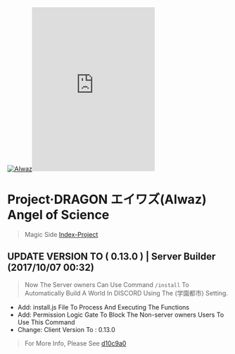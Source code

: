 <body>
<div>
<a href="https://github.com/XiaoBeiLab/AIWAZ"><img src="https://i.imgur.com/Fta2jMg.jpg" alt="AIwaz" /></a><iframe src="https://discordapp.com/widget?id=191539621119655936&theme=dark" width="279" height="372" allowtransparency="true" frameborder="0"></iframe>
</div>
</body>

# Project·DRAGON エイワズ(AIwaz) Angel of Science
> Magic Side [Index-Project](https://github.com/STARLITENAMO/Index-Project)
## UPDATE VERSION TO ( 0.13.0 ) | Server Builder (2017/10/07 00:32)
> Now The Server owners Can Use Command `/install` To Automatically Build A World In DISCORD Using The (学園都市) Setting.
- Add: install.js File To Process And Executing The Functions
- Add: Permission Logic Gate To Block The Non-server owners Users To Use This Command
- Change: Client Version To : 0.13.0<br>
> For More Info, Please See [d10c9a0](https://github.com/XiaoBeiLab/AIWAZ/commit/d10c9a0dcfa5bdde45db7862767fe514d5be431b)
